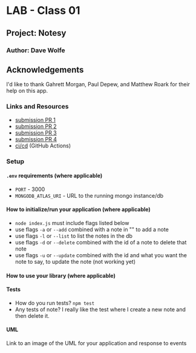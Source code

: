 # LAB - Class 01

## Project: Notesy

### Author: Dave Wolfe

## Acknowledgements

I'd like to thank Gahrett Morgan, Paul Depew, and Matthew Roark for their help on this app.

### Links and Resources

- [submission PR 1](https://github.com/wolfes-401-advanced-javascript/notes/pull/1)
- [submission PR 2](https://github.com/wolfes-401-advanced-javascript/notes/pull/2)
- [submission PR 3](https://github.com/wolfes-401-advanced-javascript/notes/pull/3)
- [submission PR 4](https://github.com/wolfes-401-advanced-javascript/notes/pull/4)
- [ci/cd](https://github.com/wolfes-401-advanced-javascript/notes/actions) (GitHub Actions)

### Setup

#### `.env` requirements (where applicable)

- `PORT` - 3000
- `MONGODB_ATLAS_URI` - URL to the running mongo instance/db

#### How to initialize/run your application (where applicable)

- `node index.js` must include flags listed below
- use flags `-a` or `--add` combined with a note in "" to add a note
- use flags `-l` or `--list` to list the notes in the db
- use flags `-d` or `--delete` combined with the id of a note to delete that note
- use flags `-u` or `--update` combined with the id and what you want the note to say, to update the note (not working yet)

#### How to use your library (where applicable)

#### Tests

- How do you run tests? `npm test`
- Any tests of note? I really like the test where I create a new note and then delete it.


#### UML

Link to an image of the UML for your application and response to events
